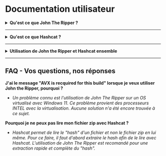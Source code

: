 # Documentation utilisateur
<details>
<summary><strong> Qu'est ce que John The Ripper ?</strong></summary>

### Fonctionnalités clés de John The Ripper

 John the Ripper possède plusieurs fonctionnalités qui le distinguent des autres outils de craquage de mots de passe 

* Prise en charge de nombreux formats de hachage de mots de passe.

* Capacité à fonctionner sur différentes plateformes (Unix, Windows, macOS).

* Modularité et extensibilité grâce à sa structure de plugins.

* Utilisation de divers modes de craquage, y compris le brute force et l’attaque par dictionnaire.
</details>
<HR>
<details>
  <summary><strong> Qu'est ce que Hashcat ?</strong></summary>
  
### Fonctionnalités Clés de Hashcat

Hashcat offre une gamme impressionnante de fonctionnalités qui en font un outil de choix pour les experts en sécurité 

* Compatibilité: Prise en charge de nombreux algorithmes de hachage, comme MD5, SHA-1, et WPA2.
  
* Performance: Utilisation optimisée des GPU pour une vitesse de craquage accrue.
  
* Flexibilité: Modes de fonctionnement variés, incluant attaque par force brute et attaque par dictionnaire.
  
* Personnalisation: Options avancées pour personnaliser les attaques en fonction des besoins spécifiques.

</details>
<HR>
<details>
<summary><strong> Utilisation de John the Ripper et Hashcat ensemble</strong></summary>

</details>
<HR>


## FAQ - Vos questions, nos réponses

__J'ai le message "AVX is recquired for this build" lorsque je veux utiliser John the Ripper, pourquoi ?__

- *Un problème connu est l'utilisation de John The Ripper sur un OS virtualisé avec Windows 11. Ce problème provient des processeurs INTEL avec la virtualisation. Aucune solution n'a été encore trouvée à ce sujet.*

__Pourquoi je ne peux pas lire mon fichier zip avec Hashcat ?__

- *Hashcat permet de lire le "hash" d'un fichier et non le fichier zip en lui même. Pour ce faire, il faut d'abord extraire le hash afin de le lire avec Hashcat. L'utilisation de John The Ripper est recomandé pour une extraction rapide et complète du "hash".*
